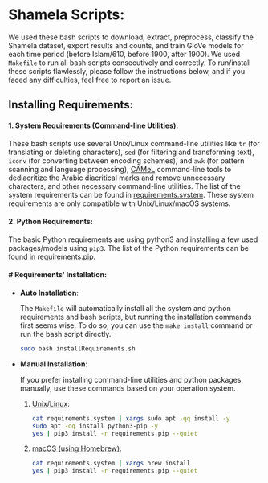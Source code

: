# Shamela Scripts:

We used these bash scripts to download, extract, preprocess, classify the Shamela dataset, export results and counts, and train GloVe models for each time period (before Islam/610, before 1900, after 1900). We used `Makefile` to run all bash scripts consecutively and correctly.  To run/install these scripts flawlessly, please follow the instructions below, and if you faced any difficulties, feel free to report an issue.

## Installing Requirements:

#### 1. System Requirements (Command-line Utilities):

These bash scripts use several Unix/Linux command-line utilities like `tr` (for translating or deleting characters), `sed` (for filtering and transforming text), `iconv` (for converting between encoding schemes), and `awk` (for pattern scanning and language processing), [CAMeL](https://camel-tools.readthedocs.io/en/latest/index.html) command-line tools to dediacritize the Arabic diacritical marks and remove unnecessary characters, and other necessary command-line utilities. The list of the system requirements can be found in [requirements.system](https://github.com/Clarkson-Accountability-Transparency/gBiasRoadblocks/blob/main/Shamela/requirements.system "requirements.system"). These system requirements are only compatible with Unix/Linux/macOS systems.

#### 2. Python Requirements:

The basic Python requirements are using python3 and installing a few used packages/models using `pip3`.  The list of the Python requirements can be found in [requirements.pip](https://github.com/Clarkson-Accountability-Transparency/gBiasRoadblocks/blob/main/Shamela/requirements.system "requirements.pip"). 

#### # Requirements' Installation:

- **Auto Installation**: 
  
  The `Makefile` will automatically install all the system and python requirements and bash scripts, but running the installation commands first seems wise. To do so, you can use the `make install` command or run the bash script directly.
  
  ```bash
  sudo bash installRequirements.sh
  ```

- **Manual Installation**:
  
  If you prefer installing command-line utilities and python packages manually, use these commands based on your operation system.
  
  1. <u>Unix/Linux</u>:
     
     ```bash
     cat requirements.system | xargs sudo apt -qq install -y
     sudo apt -qq install python3-pip -y
     yes | pip3 install -r requirements.pip --quiet
     ```
  
  2. <u>macOS (using Homebrew)</u>:
     
     ```bash
     cat requirements.system | xargs brew install
     yes | pip3 install -r requirements.pip --quiet
     ```
